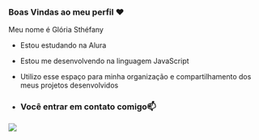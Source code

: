 ### Boas Vindas ao meu perfil ❤️

Meu nome é Glória Sthéfany

- Estou estudando na Alura
- Estou me desenvolvendo na linguagem JavaScript
- Utilizo esse espaço para minha organização e compartilhamento dos meus projetos desenvolvidos

- ### Você entrar em contato comigo📫






![](https://media1.tenor.com/m/vG6ecGfw-g8AAAAC/despicable-me-movies.gif)
